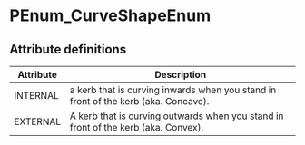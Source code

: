 PEnum_CurveShapeEnum
====================
Attribute definitions
---------------------
| Attribute   | Description                                                                        |
|-------------|------------------------------------------------------------------------------------|
| INTERNAL    | a kerb that is curving inwards when you stand in front of the kerb (aka. Concave). |
| EXTERNAL    | A kerb that is curving outwards when you stand in front of the kerb (aka. Convex). |


